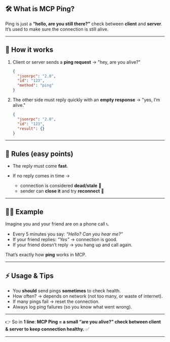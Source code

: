 
## 🛠 What is MCP Ping?

Ping is just a **“hello, are you still there?”** check between **client** and **server**.
It’s used to make sure the connection is still alive.

---

## 🔄 How it works

1. Client or server sends a **ping request** → "hey, are you alive?"

   ```json
   {
     "jsonrpc": "2.0",
     "id": "123",
     "method": "ping"
   }
   ```

2. The other side must reply quickly with an **empty response** → "yes, I’m alive."

   ```json
   {
     "jsonrpc": "2.0",
     "id": "123",
     "result": {}
   }
   ```

---

## 📌 Rules (easy points)

* The reply must come **fast**.
* If no reply comes in time →

  * connection is considered **dead/stale** 🛑
  * sender can **close it** and try **reconnect** 🔄

---

## 🧑‍🏫 Example

Imagine you and your friend are on a phone call 📞.

* Every 5 minutes you say: *“Hello? Can you hear me?”*
* If your friend replies: *“Yes”* → connection is good.
* If your friend doesn’t reply → you hang up and call again.

That’s exactly how **ping** works in MCP.

---

## ⚡ Usage & Tips

* You **should** send pings **sometimes** to check health.
* How often? → depends on network (not too many, or waste of internet).
* If many pings fail → reset the connection.
* Always log ping failures (so you know what went wrong).

---

👉 So in **1 line**:
**MCP Ping = a small “are you alive?” check between client & server to keep connection healthy.** ✅

---